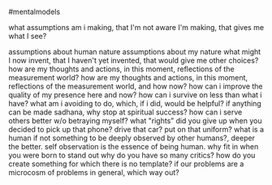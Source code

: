 #mentalmodels

what assumptions am i making, that I'm not aware I'm making, that gives me what I see?

assumptions about human nature
assumptions about my nature
what might I now invent, that I haven't yet invented, that would give me other choices?
how are my thoughts and actions, in this moment, reflections of the measurement world?
how are my thoughts and actions, in this moment, reflections of the measurement world, and how now?
how can i improve the quality of my presence here and now?
how can i survive on less than what i have?
what am i avoiding to do, which, if i did, would be helpful?
if anything can be made sadhana, why stop at spiritual success?
how can i serve others better w/o betraying myself?
what "rights” did you give up when you decided to pick up that phone? drive that car? put on that uniform?
what is a human if not something to be deeply observed by other humans?, deeper the better. self observation is the essence of being human.
why fit in when you were born to stand out
why do you have so many critics?
how do you create something for which there is no template? 
if our problems are a microcosm of problems in general, which way out?